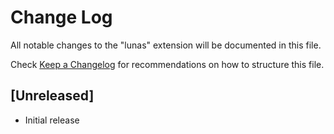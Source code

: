 # Change Log

All notable changes to the "lunas" extension will be documented in this file.

Check [Keep a Changelog](http://keepachangelog.com/) for recommendations on how to structure this file.

## [Unreleased]

- Initial release